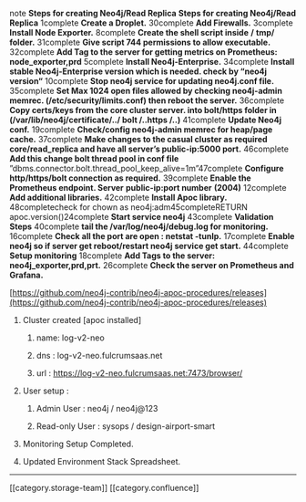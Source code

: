 note **Steps for creating Neo4j/Read Replica**  **Steps for creating Neo4j/Read Replica** 1complete **Create a Droplet.** 30complete **Add Firewalls.** 3complete **Install Node Exporter.** 8complete **Create the shell script inside**  **/**  **tmp/ folder.** 31complete **Give script 744 permissions to allow executable.** 32complete **Add Tag to the server for getting metrics on Prometheus: node_exporter,prd** 5complete **Install Neo4j-Enterprise.** 34complete **Install stable Neo4j-Enterprise version which is needed. check by “neo4j version“** 10complete **Stop neo4j service for updating neo4j.conf file.** 35complete **Set Max 1024 open files allowed by checking neo4j-admin memrec. (/etc/security/limits.conf) then reboot the server.** 36complete **Copy certs/keys from the core cluster server. into bolt/https folder in (/var/lib/neo4j/certificate/../ bolt /..https /..)** 41complete **Update Neo4j conf.** 19complete **Check/config neo4j-admin memrec for heap/page cache.** 37complete **Make changes to the casual cluster as required core/read_replica and have all server’s public-ip:5000 port.** 46complete **Add this change bolt thread pool in conf file** ”dbms.connector.bolt.thread_pool_keep_alive=1m”47complete **Configure http/https/bolt connection as required.** 39complete **Enable the Prometheus endpoint. Server**  **public-ip:port number**  **(2004)** 12complete **Add additional libraries.** 42complete **Install Apoc library.** 48completecheck for chown as neo4j:adm45completeRETURN apoc.version()24complete **Start service neo4j** 43complete **Validation Steps** 40complete **tail the /var/log/neo4j/debug.log for monitoring.** 16complete **Check all the port are open : netstat -tunlp.** 17complete **Enable neo4j so if server get reboot/restart neo4j service get start.** 44complete **Setup monitoring** 18complete **Add Tags to the server: neo4j_exporter,prd,prt.** 26complete **Check the server on Prometheus and Grafana.** 

[https://github.com/neo4j-contrib/neo4j-apoc-procedures/releases](https://github.com/neo4j-contrib/neo4j-apoc-procedures/releases)








1. Cluster created \[apoc installed]


    1. name:   log-v2-neo


    1. dns : log-v2-neo.fulcrumsaas.net


    1. url : https://log-v2-neo.fulcrumsaas.net:7473/browser/



    
1. User setup : 


    1. Admin User : neo4j  /  neo4j@123 


    1. Read-only User : sysops  /  design-airport-smart



    
1. Monitoring Setup Completed.


1. Updated Environment Stack Spreadsheet.











*****

[[category.storage-team]] 
[[category.confluence]] 
